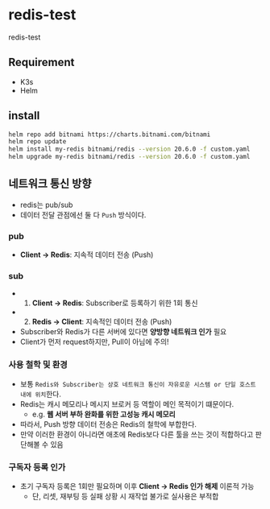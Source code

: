 # redis-test

redis-test

## Requirement

- K3s
- Helm

## install

```sh
helm repo add bitnami https://charts.bitnami.com/bitnami
helm repo update
helm install my-redis bitnami/redis --version 20.6.0 -f custom.yaml
helm upgrade my-redis bitnami/redis --version 20.6.0 -f custom.yaml
```

## 네트워크 통신 방향

- redis는 pub/sub
- 데이터 전달 관점에선 둘 다 `Push` 방식이다.

### pub

- **Client → Redis**: 지속적 데이터 전송 (Push)

### sub

- 1. **Client → Redis**: Subscriber로 등록하기 위한 1회 통신
- 2. **Redis → Client**: 지속적인 데이터 전송 (Push)
- Subscriber와 Redis가 다른 서버에 있다면 **양방향 네트워크 인가** 필요
- Client가 먼저 request하지만, Pull이 아님에 주의!

### 사용 철학 및 환경

- 보통 `Redis와 Subscriber는 상호 네트워크 통신이 자유로운 시스템 or 단일 호스트 내에 위치`한다.
- Redis는 캐시 메모리나 메시지 브로커 등 역할이 메인 목적이기 떄문이다.
  - e.g. **웹 서버 부하 완화를 위한 고성능 캐시 메모리**
- 따라서, Push 방향 데이터 전송은 Redis의 철학에 부합한다.
- 만약 이러한 환경이 아니라면 애초에 Redis보다 다른 툴을 쓰는 것이 적합하다고 판단해볼 수 있음

### 구독자 등록 인가

- 초기 구독자 등록은 1회만 필요하며 이후 **Client → Redis 인가 해제** 이론적 가능
  - 단, 리셋, 재부팅 등 실패 상황 시 재작업 불가로 실사용은 부적합
  